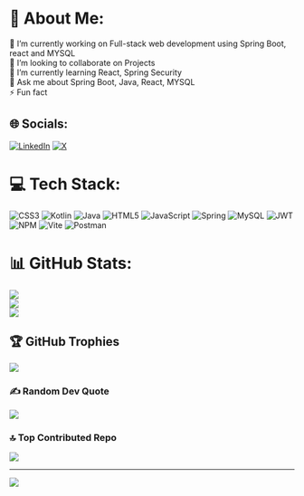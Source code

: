 # 💫 About Me:
🔭 I’m currently working on Full-stack web development using Spring Boot, react and MYSQL<br>👯 I’m looking to collaborate on Projects <br>🌱 I’m currently learning React, Spring Security<br>💬 Ask me about Spring Boot, Java, React, MYSQL<br>⚡ Fun fact


## 🌐 Socials:
[![LinkedIn](https://img.shields.io/badge/LinkedIn-%230077B5.svg?logo=linkedin&logoColor=white)](https://linkedin.com/in/https://www.linkedin.com/in/anoj-rawal-5623aa227/) [![X](https://img.shields.io/badge/X-black.svg?logo=X&logoColor=white)](https://x.com/https://x.com/anojrawal039) 

# 💻 Tech Stack:
![CSS3](https://img.shields.io/badge/css3-%231572B6.svg?style=for-the-badge&logo=css3&logoColor=white) ![Kotlin](https://img.shields.io/badge/kotlin-%237F52FF.svg?style=for-the-badge&logo=kotlin&logoColor=white) ![Java](https://img.shields.io/badge/java-%23ED8B00.svg?style=for-the-badge&logo=openjdk&logoColor=white) ![HTML5](https://img.shields.io/badge/html5-%23E34F26.svg?style=for-the-badge&logo=html5&logoColor=white) ![JavaScript](https://img.shields.io/badge/javascript-%23323330.svg?style=for-the-badge&logo=javascript&logoColor=%23F7DF1E) ![Spring](https://img.shields.io/badge/spring-%236DB33F.svg?style=for-the-badge&logo=spring&logoColor=white) ![MySQL](https://img.shields.io/badge/mysql-4479A1.svg?style=for-the-badge&logo=mysql&logoColor=white) ![JWT](https://img.shields.io/badge/JWT-black?style=for-the-badge&logo=JSON%20web%20tokens) ![NPM](https://img.shields.io/badge/NPM-%23CB3837.svg?style=for-the-badge&logo=npm&logoColor=white) ![Vite](https://img.shields.io/badge/vite-%23646CFF.svg?style=for-the-badge&logo=vite&logoColor=white) ![Postman](https://img.shields.io/badge/Postman-FF6C37?style=for-the-badge&logo=postman&logoColor=white)
# 📊 GitHub Stats:
![](https://github-readme-stats.vercel.app/api?username=Anoj-07&theme=vue&hide_border=false&include_all_commits=true&count_private=true)<br/>
![](https://github-readme-streak-stats.herokuapp.com/?user=Anoj-07&theme=vue&hide_border=false)<br/>
![](https://github-readme-stats.vercel.app/api/top-langs/?username=Anoj-07&theme=vue&hide_border=false&include_all_commits=true&count_private=true&layout=compact)

## 🏆 GitHub Trophies
![](https://github-profile-trophy.vercel.app/?username=Anoj-07&theme=vue&no-frame=false&no-bg=false&margin-w=4)

### ✍️ Random Dev Quote
![](https://quotes-github-readme.vercel.app/api?type=vetical&theme=radical)

### 🔝 Top Contributed Repo
![](https://github-contributor-stats.vercel.app/api?username=Anoj-07&limit=5&theme=vue&combine_all_yearly_contributions=true)

---
[![](https://visitcount.itsvg.in/api?id=Anoj-07&icon=5&color=12)](https://visitcount.itsvg.in)

<!-- Proudly created with GPRM ( https://gprm.itsvg.in ) -->
